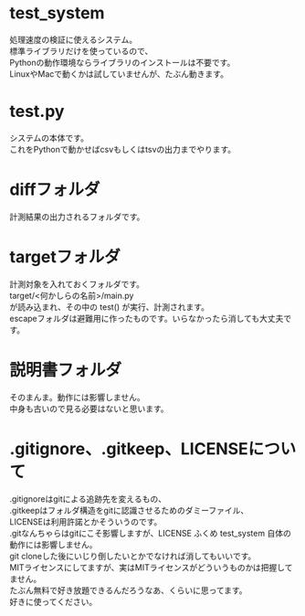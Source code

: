 # test_system
処理速度の検証に使えるシステム。  
標準ライブラリだけを使っているので、  
Pythonの動作環境ならライブラリのインストールは不要です。  
LinuxやMacで動くかは試していませんが、たぶん動きます。  

# test.py
システムの本体です。  
これをPythonで動かせばcsvもしくはtsvの出力までやります。

# diffフォルダ
計測結果の出力されるフォルダです。

# targetフォルダ
計測対象を入れておくフォルダです。  
target/<何かしらの名前>/main.py  
が読み込まれ、その中の test() が実行、計測されます。  
escapeフォルダは避難用に作ったものです。いらなかったら消しても大丈夫です。

# 説明書フォルダ
そのまんま。動作には影響しません。  
中身も古いので見る必要はないと思います。

# .gitignore、.gitkeep、LICENSEについて
.gitignoreはgitによる追跡先を変えるもの、  
.gitkeepはフォルダ構造をgitに認識させるためのダミーファイル、  
LICENSEは利用許諾とかそういうのです。  
.gitなんちゃらはgitにこそ影響しますが、LICENSE ふくめ test_system 自体の動作には影響しません。  
git cloneした後にいじり倒したいとかでなければ消してもいいです。  
MITライセンスにしてますが、実はMITライセンスがどういうものかは把握してません。  
たぶん無料で好き放題できるんだろうなあ、くらいに思ってます。  
好きに使ってください。
